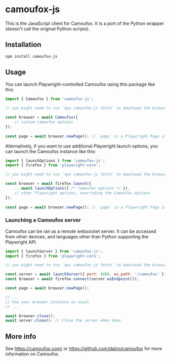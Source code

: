 # camoufox-js

This is the JavaScript client for Camoufox. It is a port of the Python wrapper (doesn't call the original Python scripts).

## Installation

```bash
npm install camoufox-js
```

## Usage 

You can launch Playwright-controlled Camoufox using this package like this:

```javascript
import { Camoufox } from 'camoufox-js';

// you might need to run `npx camoufox-js fetch` to download the browser after installing the package

const browser = await Camoufox({
    // custom camoufox options
});
            
const page = await browser.newPage(); // `page` is a Playwright Page instance
```

Alternatively, if you want to use additional Playwright launch options, you can launch the Camoufox instance like this:

```javascript
import { launchOptions } from 'camoufox-js';
import { firefox } from 'playwright-core';

// you might need to run `npx camoufox-js fetch` to download the browser after installing the package

const browser = await firefox.launch({
    ...await launchOptions({ /* Camoufox options */ }),
    // other Playwright options, overriding the Camoufox options
});
            
const page = await browser.newPage(); // `page` is a Playwright Page instance
```

### Launching a Camoufox server

Camoufox can be ran as a remote websocket server. It can be accessed from other devices, and languages other than Python supporting the Playwright API.

```javascript
import { launchServer } from 'camoufox-js';
import { firefox } from 'playwright-core';

// you might need to run `npx camoufox-js fetch` to download the browser after installing the package

const server = await launchServer({ port: 8888, ws_path: '/camoufox' });
const browser = await firefox.connect(server.wsEndpoint());

const page = await browser.newPage();

// ...
// Use your browser instance as usual
// ...

await browser.close();  
await server.close(); // Close the server when done
```

## More info

See https://camoufox.com/ or https://github.com/daijro/camoufox for more information on Camoufox.


